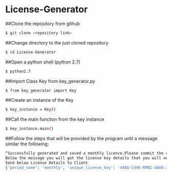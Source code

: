 # License-Generator
##Clone the repository from github
```bash
$ git clone <repository link>
```
##Change directory to the just cloned repository
```bash
$ cd License-Generator
```
##Open a python shell (python 2.7)
```bash
$ python2.7
```
##Import Class Key from key_generator.py
```bash
$ from key_generator import Key
```
##Create an instance of the Key
```bash
$ key_instance = Key()
```
##Call the main function from the key instance
```bash
$ key_instance.main()
```
##Follow the steps that will be provided by the program until a message similar the following:
```bash
“Successfully generated and saved a monthly licence.Please commit the changes and push the changes online”
Below the message you will get the license key details that you will need to send to the user similar to the following:
Send below License Details to Client
{'period_name': 'monthly', 'unique_license_key': '440Q-C4XK-RMB1-UAO8-3JLQ', 'time': 2592000}
```
